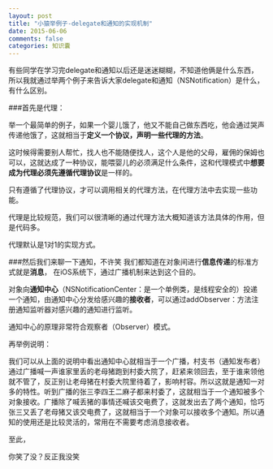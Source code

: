 ```yaml
---
layout: post
title: "小猿举例子-delegate和通知的实现机制"
date: 2015-06-06
comments: false
categories: 知识囊
---
```


有些同学在学习完delegate和通知以后还是迷迷糊糊，不知道他俩是什么东西，所以我就通过举两个例子来告诉大家delegate和通知（NSNotification）是什么，有什么区别。

###首先是代理：

举一个最简单的例子，如果一个婴儿饿了，他又不能自己做东西吃，他会通过哭声传递他饿了，这就相当于**定义一个协议，声明一些代理的方法**。这时候得需要别人帮忙，找人也不能随便找人，这个人是他的父母，雇佣的保姆也可以，这就达成了一种协议，能喂婴儿的必须满足什么条件，这和代理模式中**想要成为代理必须先遵循代理协议**是一样的。只有遵循了代理协议，才可以调用相关的代理方法，在代理方法中去实现一些功能。
代理是比较规范，我们可以很清晰的通过代理方法大概知道该方法具体的作用，但是代码多。
代理默认是1对1的实现方式。

###然后我们来聊一下通知，不许笑
我们都知道在对象间进行**信息传递**的标准方式就是**消息**，在iOS系统下，通过广播机制来达到这个目的。
对象向**通知中心**（NSNotificationCenter：是一个单例类，是线程安全的）投递一个通知，由通知中心分发给感兴趣的**接收者**，可以通过addObserver：方法注册通知监听器对感兴趣的通知进行监听。
通知中心的原理非常符合观察者（Observer）模式。

再举例说明：
我们可以从上面的说明中看出通知中心就相当于一个广播，村支书（通知发布者）通过广播喊一声谁家里丢的老母猪跑到村委大院了，赶紧来领回去，至于谁来领他就不管了，反正别让老母猪在村委大院里待着了，影响村容。所以这就是通知一对多的特性。听到广播的张三李四王二麻子都来村委了，这就相当于一个通知被多个对象接收。广播除了喊丢猪的事情还喊该交电费了，这就发出去了两个通知，恰巧张三又丢了老母猪又该交电费了，这就相当于一个对象可以接收多个通知。所以通知的使用还是比较灵活的，常用在不需要考虑消息接收者。


至此，

你笑了没？反正我没笑
